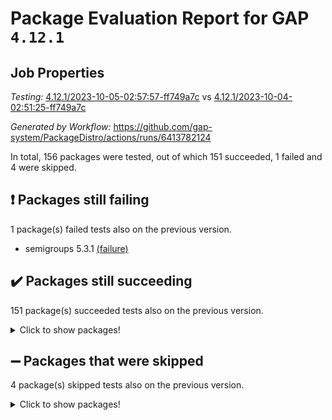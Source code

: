 # Package Evaluation Report for GAP `4.12.1`

## Job Properties

*Testing:* [4.12.1/2023-10-05-02:57:57-ff749a7c](https://github.com/gap-system/PackageDistro/blob/data/reports/4.12.1/2023-10-05-02:57:57-ff749a7c) vs [4.12.1/2023-10-04-02:51:25-ff749a7c](https://github.com/gap-system/PackageDistro/blob/data/reports/4.12.1/2023-10-04-02:51:25-ff749a7c)

*Generated by Workflow:* https://github.com/gap-system/PackageDistro/actions/runs/6413782124

In total, 156 packages were tested, out of which 151 succeeded, 1 failed and 4 were skipped.

## :exclamation: Packages still failing

1 package(s) failed tests also on the previous version.
- semigroups 5.3.1 [(failure)](https://github.com/gap-system/PackageDistro/actions/runs/6413782124/job/17413692449)

## :heavy_check_mark: Packages still succeeding

151 package(s) succeeded tests also on the previous version.
<details><summary>Click to show packages!</summary>

- 4ti2interface 2023.02-04 [(success)](https://github.com/gap-system/PackageDistro/actions/runs/6413782124/job/17413676185)
- ace 5.6.2 [(success)](https://github.com/gap-system/PackageDistro/actions/runs/6413782124/job/17413676290)
- aclib 1.3.2 [(success)](https://github.com/gap-system/PackageDistro/actions/runs/6413782124/job/17413676379)
- agt 0.3.1 [(success)](https://github.com/gap-system/PackageDistro/actions/runs/6413782124/job/17413676485)
- alnuth 3.2.1 [(success)](https://github.com/gap-system/PackageDistro/actions/runs/6413782124/job/17413676569)
- anupq 3.3.0 [(success)](https://github.com/gap-system/PackageDistro/actions/runs/6413782124/job/17413676675)
- atlasrep 2.1.7 [(success)](https://github.com/gap-system/PackageDistro/actions/runs/6413782124/job/17413678148)
- autodoc 2023.06.19 [(success)](https://github.com/gap-system/PackageDistro/actions/runs/6413782124/job/17413678440)
- automata 1.15 [(success)](https://github.com/gap-system/PackageDistro/actions/runs/6413782124/job/17413678622)
- automgrp 1.3.2 [(success)](https://github.com/gap-system/PackageDistro/actions/runs/6413782124/job/17413679789)
- autpgrp 1.11 [(success)](https://github.com/gap-system/PackageDistro/actions/runs/6413782124/job/17413679978)
- cap 2023.09-10 [(success)](https://github.com/gap-system/PackageDistro/actions/runs/6413782124/job/17413680098)
- caratinterface 2.3.5 [(success)](https://github.com/gap-system/PackageDistro/actions/runs/6413782124/job/17413680210)
- cddinterface 2022.11.01 [(success)](https://github.com/gap-system/PackageDistro/actions/runs/6413782124/job/17413680325)
- circle 1.6.6 [(success)](https://github.com/gap-system/PackageDistro/actions/runs/6413782124/job/17413680456)
- classicpres 1.22 [(success)](https://github.com/gap-system/PackageDistro/actions/runs/6413782124/job/17413680575)
- cohomolo 1.6.11 [(success)](https://github.com/gap-system/PackageDistro/actions/runs/6413782124/job/17413680723)
- congruence 1.2.5 [(success)](https://github.com/gap-system/PackageDistro/actions/runs/6413782124/job/17413680843)
- corelg 1.56 [(success)](https://github.com/gap-system/PackageDistro/actions/runs/6413782124/job/17413680970)
- crime 1.6 [(success)](https://github.com/gap-system/PackageDistro/actions/runs/6413782124/job/17413681086)
- crisp 1.4.6 [(success)](https://github.com/gap-system/PackageDistro/actions/runs/6413782124/job/17413681217)
- crypting 0.10.4 [(success)](https://github.com/gap-system/PackageDistro/actions/runs/6413782124/job/17413681332)
- cryst 4.1.26 [(success)](https://github.com/gap-system/PackageDistro/actions/runs/6413782124/job/17413681481)
- crystcat 1.1.10 [(success)](https://github.com/gap-system/PackageDistro/actions/runs/6413782124/job/17413681610)
- ctbllib 1.3.6 [(success)](https://github.com/gap-system/PackageDistro/actions/runs/6413782124/job/17413681728)
- cubefree 1.19 [(success)](https://github.com/gap-system/PackageDistro/actions/runs/6413782124/job/17413681862)
- curlinterface 2.3.2 [(success)](https://github.com/gap-system/PackageDistro/actions/runs/6413782124/job/17413681998)
- cvec 2.8.1 [(success)](https://github.com/gap-system/PackageDistro/actions/runs/6413782124/job/17413682156)
- datastructures 0.3.0 [(success)](https://github.com/gap-system/PackageDistro/actions/runs/6413782124/job/17413682278)
- deepthought 1.0.6 [(success)](https://github.com/gap-system/PackageDistro/actions/runs/6413782124/job/17413682392)
- design 1.8 [(success)](https://github.com/gap-system/PackageDistro/actions/runs/6413782124/job/17413682512)
- difsets 2.3.1 [(success)](https://github.com/gap-system/PackageDistro/actions/runs/6413782124/job/17413682627)
- digraphs 1.6.3 [(success)](https://github.com/gap-system/PackageDistro/actions/runs/6413782124/job/17413682734)
- edim 1.3.7 [(success)](https://github.com/gap-system/PackageDistro/actions/runs/6413782124/job/17413682870)
- example 4.3.4 [(success)](https://github.com/gap-system/PackageDistro/actions/runs/6413782124/job/17413683012)
- examplesforhomalg 2023.08-02 [(success)](https://github.com/gap-system/PackageDistro/actions/runs/6413782124/job/17413683136)
- factint 1.6.3 [(success)](https://github.com/gap-system/PackageDistro/actions/runs/6413782124/job/17413683260)
- ferret 1.0.9 [(success)](https://github.com/gap-system/PackageDistro/actions/runs/6413782124/job/17413683365)
- fga 1.5.0 [(success)](https://github.com/gap-system/PackageDistro/actions/runs/6413782124/job/17413683498)
- fining 1.5.6 [(success)](https://github.com/gap-system/PackageDistro/actions/runs/6413782124/job/17413683618)
- float 1.0.3 [(success)](https://github.com/gap-system/PackageDistro/actions/runs/6413782124/job/17413683747)
- format 1.4.3 [(success)](https://github.com/gap-system/PackageDistro/actions/runs/6413782124/job/17413683875)
- forms 1.2.9 [(success)](https://github.com/gap-system/PackageDistro/actions/runs/6413782124/job/17413683997)
- fplsa 1.2.6 [(success)](https://github.com/gap-system/PackageDistro/actions/runs/6413782124/job/17413684118)
- fr 2.4.12 [(success)](https://github.com/gap-system/PackageDistro/actions/runs/6413782124/job/17413684247)
- francy 2.0.3 [(success)](https://github.com/gap-system/PackageDistro/actions/runs/6413782124/job/17413684337)
- fwtree 1.3 [(success)](https://github.com/gap-system/PackageDistro/actions/runs/6413782124/job/17413684443)
- gapdoc 1.6.6 [(success)](https://github.com/gap-system/PackageDistro/actions/runs/6413782124/job/17413684537)
- gauss 2023.02-04 [(success)](https://github.com/gap-system/PackageDistro/actions/runs/6413782124/job/17413684617)
- gaussforhomalg 2023.08-01 [(success)](https://github.com/gap-system/PackageDistro/actions/runs/6413782124/job/17413684699)
- gbnp 1.0.5 [(success)](https://github.com/gap-system/PackageDistro/actions/runs/6413782124/job/17413684772)
- generalizedmorphismsforcap 2023.08-02 [(success)](https://github.com/gap-system/PackageDistro/actions/runs/6413782124/job/17413684861)
- genss 1.6.8 [(success)](https://github.com/gap-system/PackageDistro/actions/runs/6413782124/job/17413684939)
- gradedmodules 2023.08-01 [(success)](https://github.com/gap-system/PackageDistro/actions/runs/6413782124/job/17413685008)
- gradedringforhomalg 2023.08-01 [(success)](https://github.com/gap-system/PackageDistro/actions/runs/6413782124/job/17413685090)
- grape 4.9.0 [(success)](https://github.com/gap-system/PackageDistro/actions/runs/6413782124/job/17413685190)
- groupoids 1.73 [(success)](https://github.com/gap-system/PackageDistro/actions/runs/6413782124/job/17413685277)
- grpconst 2.6.4 [(success)](https://github.com/gap-system/PackageDistro/actions/runs/6413782124/job/17413685356)
- guarana 0.96.3 [(success)](https://github.com/gap-system/PackageDistro/actions/runs/6413782124/job/17413685446)
- guava 3.18 [(success)](https://github.com/gap-system/PackageDistro/actions/runs/6413782124/job/17413685544)
- hap 1.58 [(success)](https://github.com/gap-system/PackageDistro/actions/runs/6413782124/job/17413685622)
- hapcryst 0.1.15 [(success)](https://github.com/gap-system/PackageDistro/actions/runs/6413782124/job/17413685696)
- hecke 1.5.3 [(success)](https://github.com/gap-system/PackageDistro/actions/runs/6413782124/job/17413685793)
- help 3.5 [(success)](https://github.com/gap-system/PackageDistro/actions/runs/6413782124/job/17413685907)
- homalg 2023.08-02 [(success)](https://github.com/gap-system/PackageDistro/actions/runs/6413782124/job/17413685999)
- homalgtocas 2023.08-01 [(success)](https://github.com/gap-system/PackageDistro/actions/runs/6413782124/job/17413686114)
- idrel 2.45 [(success)](https://github.com/gap-system/PackageDistro/actions/runs/6413782124/job/17413686212)
- images 1.3.1 [(success)](https://github.com/gap-system/PackageDistro/actions/runs/6413782124/job/17413686272)
- intpic 0.3.0 [(success)](https://github.com/gap-system/PackageDistro/actions/runs/6413782124/job/17413686355)
- io 4.8.1 [(success)](https://github.com/gap-system/PackageDistro/actions/runs/6413782124/job/17413686444)
- io_forhomalg 2023.02-04 [(success)](https://github.com/gap-system/PackageDistro/actions/runs/6413782124/job/17413686528)
- irredsol 1.4.4 [(success)](https://github.com/gap-system/PackageDistro/actions/runs/6413782124/job/17413686620)
- json 2.1.1 [(success)](https://github.com/gap-system/PackageDistro/actions/runs/6413782124/job/17413686701)
- jupyterkernel 1.5.0 [(success)](https://github.com/gap-system/PackageDistro/actions/runs/6413782124/job/17413686783)
- jupyterviz 1.5.6 [(success)](https://github.com/gap-system/PackageDistro/actions/runs/6413782124/job/17413686865)
- kan 1.36 [(success)](https://github.com/gap-system/PackageDistro/actions/runs/6413782124/job/17413686968)
- kbmag 1.5.11 [(success)](https://github.com/gap-system/PackageDistro/actions/runs/6413782124/job/17413687093)
- laguna 3.9.6 [(success)](https://github.com/gap-system/PackageDistro/actions/runs/6413782124/job/17413687202)
- liealgdb 2.2.1 [(success)](https://github.com/gap-system/PackageDistro/actions/runs/6413782124/job/17413687306)
- liepring 2.8 [(success)](https://github.com/gap-system/PackageDistro/actions/runs/6413782124/job/17413687410)
- liering 2.4.2 [(success)](https://github.com/gap-system/PackageDistro/actions/runs/6413782124/job/17413687505)
- linearalgebraforcap 2023.09-03 [(success)](https://github.com/gap-system/PackageDistro/actions/runs/6413782124/job/17413687604)
- localizeringforhomalg 2023.08-02 [(success)](https://github.com/gap-system/PackageDistro/actions/runs/6413782124/job/17413687696)
- loops 3.4.3 [(success)](https://github.com/gap-system/PackageDistro/actions/runs/6413782124/job/17413687789)
- lpres 1.0.3 [(success)](https://github.com/gap-system/PackageDistro/actions/runs/6413782124/job/17413687923)
- majoranaalgebras 1.5.1 [(success)](https://github.com/gap-system/PackageDistro/actions/runs/6413782124/job/17413688058)
- mapclass 1.4.6 [(success)](https://github.com/gap-system/PackageDistro/actions/runs/6413782124/job/17413688183)
- matgrp 0.70 [(success)](https://github.com/gap-system/PackageDistro/actions/runs/6413782124/job/17413688299)
- matricesforhomalg 2023.08-02 [(success)](https://github.com/gap-system/PackageDistro/actions/runs/6413782124/job/17413688459)
- modisom 2.5.4 [(success)](https://github.com/gap-system/PackageDistro/actions/runs/6413782124/job/17413688599)
- modulepresentationsforcap 2023.09-01 [(success)](https://github.com/gap-system/PackageDistro/actions/runs/6413782124/job/17413688711)
- modules 2023.08-02 [(success)](https://github.com/gap-system/PackageDistro/actions/runs/6413782124/job/17413688830)
- monoidalcategories 2023.08-11 [(success)](https://github.com/gap-system/PackageDistro/actions/runs/6413782124/job/17413688939)
- nconvex 2022.09-01 [(success)](https://github.com/gap-system/PackageDistro/actions/runs/6413782124/job/17413689055)
- nilmat 1.4.2 [(success)](https://github.com/gap-system/PackageDistro/actions/runs/6413782124/job/17413689185)
- nock 1.5 [(success)](https://github.com/gap-system/PackageDistro/actions/runs/6413782124/job/17413689313)
- normalizinterface 1.3.6 [(success)](https://github.com/gap-system/PackageDistro/actions/runs/6413782124/job/17413689416)
- nq 2.5.10 [(success)](https://github.com/gap-system/PackageDistro/actions/runs/6413782124/job/17413689549)
- numericalsgps 1.3.1 [(success)](https://github.com/gap-system/PackageDistro/actions/runs/6413782124/job/17413689681)
- openmath 11.5.3 [(success)](https://github.com/gap-system/PackageDistro/actions/runs/6413782124/job/17413689821)
- orb 4.9.0 [(success)](https://github.com/gap-system/PackageDistro/actions/runs/6413782124/job/17413689951)
- packagemanager 1.4.1 [(success)](https://github.com/gap-system/PackageDistro/actions/runs/6413782124/job/17413690078)
- patternclass 2.4.3 [(success)](https://github.com/gap-system/PackageDistro/actions/runs/6413782124/job/17413690203)
- permut 2.0.4 [(success)](https://github.com/gap-system/PackageDistro/actions/runs/6413782124/job/17413690321)
- polenta 1.3.10 [(success)](https://github.com/gap-system/PackageDistro/actions/runs/6413782124/job/17413690467)
- polymaking 0.8.6 [(success)](https://github.com/gap-system/PackageDistro/actions/runs/6413782124/job/17413690656)
- primgrp 3.4.4 [(success)](https://github.com/gap-system/PackageDistro/actions/runs/6413782124/job/17413690829)
- profiling 2.5.4 [(success)](https://github.com/gap-system/PackageDistro/actions/runs/6413782124/job/17413690983)
- qpa 1.34 [(success)](https://github.com/gap-system/PackageDistro/actions/runs/6413782124/job/17413691158)
- quagroup 1.8.3 [(success)](https://github.com/gap-system/PackageDistro/actions/runs/6413782124/job/17413691314)
- radiroot 2.9 [(success)](https://github.com/gap-system/PackageDistro/actions/runs/6413782124/job/17413691441)
- rcwa 4.7.1 [(success)](https://github.com/gap-system/PackageDistro/actions/runs/6413782124/job/17413691571)
- rds 1.8 [(success)](https://github.com/gap-system/PackageDistro/actions/runs/6413782124/job/17413691682)
- recog 1.4.2 [(success)](https://github.com/gap-system/PackageDistro/actions/runs/6413782124/job/17413691777)
- repndecomp 1.3.0 [(success)](https://github.com/gap-system/PackageDistro/actions/runs/6413782124/job/17413691885)
- repsn 3.1.1 [(success)](https://github.com/gap-system/PackageDistro/actions/runs/6413782124/job/17413691978)
- resclasses 4.7.3 [(success)](https://github.com/gap-system/PackageDistro/actions/runs/6413782124/job/17413692077)
- ringsforhomalg 2023.08-02 [(success)](https://github.com/gap-system/PackageDistro/actions/runs/6413782124/job/17413692168)
- sco 2023.08-01 [(success)](https://github.com/gap-system/PackageDistro/actions/runs/6413782124/job/17413692261)
- scscp 2.4.1 [(success)](https://github.com/gap-system/PackageDistro/actions/runs/6413782124/job/17413692357)
- sglppow 2.3 [(success)](https://github.com/gap-system/PackageDistro/actions/runs/6413782124/job/17413692557)
- sgpviz 0.999.5 [(success)](https://github.com/gap-system/PackageDistro/actions/runs/6413782124/job/17413692678)
- simpcomp 2.1.14 [(success)](https://github.com/gap-system/PackageDistro/actions/runs/6413782124/job/17413692782)
- singular 2023.02.09 [(success)](https://github.com/gap-system/PackageDistro/actions/runs/6413782124/job/17413692870)
- sl2reps 1.1 [(success)](https://github.com/gap-system/PackageDistro/actions/runs/6413782124/job/17413692979)
- sla 1.5.3 [(success)](https://github.com/gap-system/PackageDistro/actions/runs/6413782124/job/17413693087)
- smallgrp 1.5.3 [(success)](https://github.com/gap-system/PackageDistro/actions/runs/6413782124/job/17413693188)
- smallsemi 0.6.13 [(success)](https://github.com/gap-system/PackageDistro/actions/runs/6413782124/job/17413693278)
- sonata 2.9.6 [(success)](https://github.com/gap-system/PackageDistro/actions/runs/6413782124/job/17413693370)
- sophus 1.27 [(success)](https://github.com/gap-system/PackageDistro/actions/runs/6413782124/job/17413693477)
- sotgrps 1.2 [(success)](https://github.com/gap-system/PackageDistro/actions/runs/6413782124/job/17413693575)
- spinsym 1.5.2 [(success)](https://github.com/gap-system/PackageDistro/actions/runs/6413782124/job/17413693666)
- standardff 1.0 [(success)](https://github.com/gap-system/PackageDistro/actions/runs/6413782124/job/17413693774)
- symbcompcc 1.3.2 [(success)](https://github.com/gap-system/PackageDistro/actions/runs/6413782124/job/17413693948)
- thelma 1.3 [(success)](https://github.com/gap-system/PackageDistro/actions/runs/6413782124/job/17413694134)
- tomlib 1.2.9 [(success)](https://github.com/gap-system/PackageDistro/actions/runs/6413782124/job/17413694215)
- toolsforhomalg 2023.07-01 [(success)](https://github.com/gap-system/PackageDistro/actions/runs/6413782124/job/17413694278)
- toric 1.9.5 [(success)](https://github.com/gap-system/PackageDistro/actions/runs/6413782124/job/17413694356)
- toricvarieties 2022.07.13 [(success)](https://github.com/gap-system/PackageDistro/actions/runs/6413782124/job/17413694427)
- transgrp 3.6.4 [(success)](https://github.com/gap-system/PackageDistro/actions/runs/6413782124/job/17413694510)
- ugaly 4.1.3 [(success)](https://github.com/gap-system/PackageDistro/actions/runs/6413782124/job/17413694741)
- unipot 1.5 [(success)](https://github.com/gap-system/PackageDistro/actions/runs/6413782124/job/17413694859)
- unitlib 4.2.0 [(success)](https://github.com/gap-system/PackageDistro/actions/runs/6413782124/job/17413695002)
- utils 0.84 [(success)](https://github.com/gap-system/PackageDistro/actions/runs/6413782124/job/17413695138)
- uuid 0.7 [(success)](https://github.com/gap-system/PackageDistro/actions/runs/6413782124/job/17413695232)
- walrus 0.9991 [(success)](https://github.com/gap-system/PackageDistro/actions/runs/6413782124/job/17413695329)
- wedderga 4.10.4 [(success)](https://github.com/gap-system/PackageDistro/actions/runs/6413782124/job/17413695434)
- xmod 2.91 [(success)](https://github.com/gap-system/PackageDistro/actions/runs/6413782124/job/17413695541)
- xmodalg 1.23 [(success)](https://github.com/gap-system/PackageDistro/actions/runs/6413782124/job/17413695650)
- yangbaxter 0.10.3 [(success)](https://github.com/gap-system/PackageDistro/actions/runs/6413782124/job/17413695747)
- zeromqinterface 0.14 [(success)](https://github.com/gap-system/PackageDistro/actions/runs/6413782124/job/17413695852)
</details>

## :heavy_minus_sign: Packages that were skipped

4 package(s) skipped tests also on the previous version.
<details><summary>Click to show packages!</summary>

- browse 1.8.21 [(skipped)](https://github.com/gap-system/PackageDistro/actions/runs/6413782124/job/17413179546)
- itc 1.5.1 [(skipped)](https://github.com/gap-system/PackageDistro/actions/runs/6413782124/job/17413179546)
- polycyclic 2.16 [(skipped)](https://github.com/gap-system/PackageDistro/actions/runs/6413782124/job/17413179546)
- xgap 4.31 [(skipped)](https://github.com/gap-system/PackageDistro/actions/runs/6413782124/job/17413179546)
</details>

